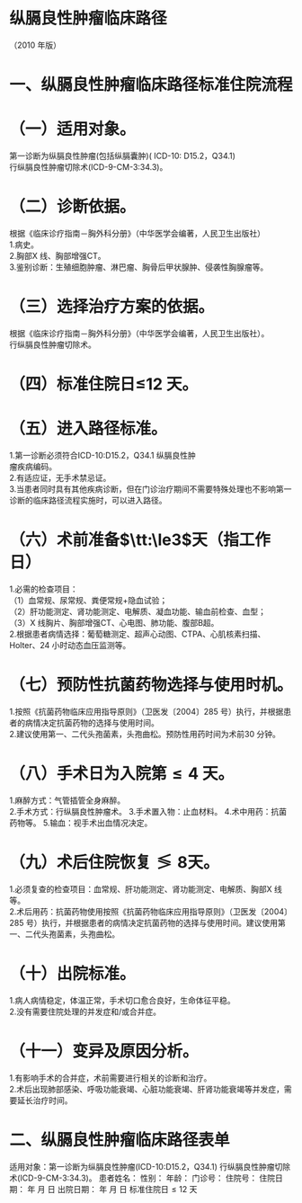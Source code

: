 # 纵膈良性肿瘤临床路径  
（2010 年版）  
# 一、纵膈良性肿瘤临床路径标准住院流程  
# （一）适用对象。  
第一诊断为纵膈良性肿瘤(包括纵膈囊肿)( ICD-10: D15.2，Q34.1)  
行纵膈良性肿瘤切除术(ICD-9-CM-3:34.3)。  
# （二）诊断依据。  
根据《临床诊疗指南－胸外科分册》（中华医学会编著，人民卫生出版社）  
1.病史。  
2.胸部X 线、胸部增强CT。  
3.鉴别诊断：生殖细胞肿瘤、淋巴瘤、胸骨后甲状腺肿、侵袭性胸腺瘤等。  
# （三）选择治疗方案的依据。  
根据《临床诊疗指南－胸外科分册》（中华医学会编著，人民卫生出版社）。  
行纵膈良性肿瘤切除术。  
# （四）标准住院日≤12 天。  
# （五）进入路径标准。  
1.第一诊断必须符合ICD-10:D15.2，Q34.1 纵膈良性肿  
瘤疾病编码。  
2.有适应证，无手术禁忌证。  
3.当患者同时具有其他疾病诊断，但在门诊治疗期间不需要特殊处理也不影响第一诊断的临床路径流程实施时，可以进入路径。  
# （六）术前准备$\tt:\le3$天（指工作日）  
1.必需的检查项目：  
（1）血常规、尿常规、粪便常规$+$隐血试验；  
（2）肝功能测定、肾功能测定、电解质、凝血功能、输血前检查、血型；  
（3）X 线胸片、胸部增强CT、心电图、肺功能、腹部B超。  
2.根据患者病情选择：葡萄糖测定、超声心动图、CTPA、心肌核素扫描、Holter、24 小时动态血压监测等。  
# （七）预防性抗菌药物选择与使用时机。  
1.按照《抗菌药物临床应用指导原则》（卫医发〔2004〕285 号）执行，并根据患者的病情决定抗菌药物的选择与使用时间。  
2.建议使用第一、二代头孢菌素，头孢曲松。预防性用药时间为术前30 分钟。  
# （八）手术日为入院第${\leqslant}4$ 天。  
1.麻醉方式：气管插管全身麻醉。  
2.手术方式：行纵膈良性肿瘤术。 3.手术置入物：止血材料。 4.术中用药：抗菌药物等。 5.输血：视手术出血情况决定。  
# （九）术后住院恢复$\lessgtr8$天。  
1.必须复查的检查项目：血常规、肝功能测定、肾功能测定、电解质、胸部X 线等。  
2.术后用药：抗菌药物使用按照《抗菌药物临床应用指导原则》（卫医发〔2004〕285 号）执行，并根据患者的病情决定抗菌药物的选择与使用时间。建议使用第一、二代头孢菌素，头孢曲松。  
# （十）出院标准。  
1.病人病情稳定，体温正常，手术切口愈合良好，生命体征平稳。  
2.没有需要住院处理的并发症和/或合并症。  
# （十一）变异及原因分析。  
1.有影响手术的合并症，术前需要进行相关的诊断和治疗。  
2.术后出现肺部感染、呼吸功能衰竭、心脏功能衰竭、肝肾功能衰竭等并发症，需要延长治疗时间。  
# 二、纵膈良性肿瘤临床路径表单  
适用对象：第一诊断为纵膈良性肿瘤(ICD-10:D15.2，Q34.1)  行纵膈良性肿瘤切除术(ICD-9-CM-3:34.3)。 患者姓名：   性别：   年龄：    门诊号：  住院号：         住院日期：     年  月  日   出院日期：     年  月  日  标准住院日${\leqslant}12$ 天  
